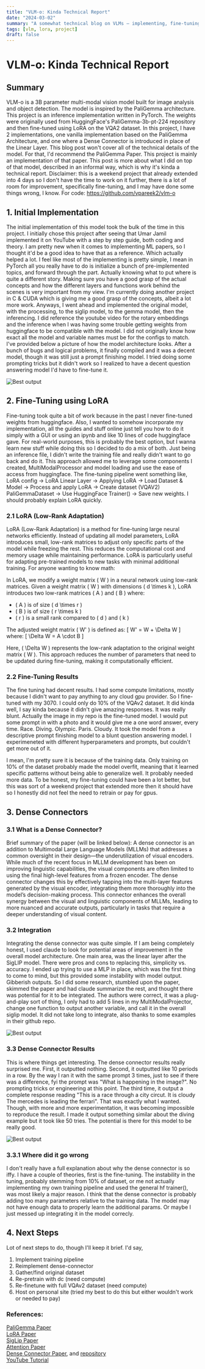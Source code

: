 ```yaml
---
title: "VLM-o: Kinda Technical Report"
date: "2024-03-02"
summary: "A somewhat technical blog on VLMs — implementing, fine-tuning, and lessons learned."
tags: [vlm, lora, project]
draft: false
---
```


# VLM-o: Kinda Technical Report

## Summary
VLM-o is a 3B parameter multi-modal vision model built for image analysis and object detection. The model is inspired by the PaliGemma architecture. This project is an inference implementation written in PyTorch. The weights were originally used from HuggingFace's PaliGemma-3b-pt-224 repository and then fine-tuned using LoRA on the VQA2 dataset. In this project, I have 2 implementations, one vanilla implementation based on the PaliGemma Architecture, and one where a Dense Connector is introduced in place of the Linear Layer. This blog post won't cover all of the technical details of the model. For that, I'd recommend the PaliGemma Paper. This project is mainly an implementation of that paper. This post is more about what I did on top of that model, described in an informal way, which is why it's kinda a technical report. Disclaimer: this is a weekend project that already extended into 4 days so I don't have the time to work on it further, there is a lot of room for improvement, specifically fine-tuning, and I may have done some things wrong, I know. For code: https://github.com/vpareek2/vlm-o

## 1. Initial Implementation
The initial implementation of this model took the bulk of the time in this project. I initially chose this project after seeing that Umar Jamil implemented it on YouTube with a step by step guide, both coding and theory. I am pretty new when it comes to implementing ML papers, so I thought it'd be a good idea to have that as a reference. Which actually helped a lot. I feel like most of the implementing is pretty simple, I mean in PyTorch all you really have to do is initialize a bunch of pre-implemented topics, and forward through the part. Actually knowing what to put where is quite a different story. Making sure you have a good grasp of the actual concepts and how the different layers and functions work behind the scenes is very important from my view. I'm currently doing another project in C & CUDA which is giving me a good grasp of the concepts, albeit a lot more work. Anyways, I went ahead and implemented the original model, with the processing, to the siglip model, to the gemma model, then the inferencing. I did reference the youtube video for the rotary embeddings and the inference when I was having some trouble getting weights from huggingface to be compatible with the model. I did not originally know how exact all the model and variable names must be for the configs to match. I've provided below a picture of how the model architecture looks. After a bunch of bugs and logical problems, it finally compiled and it was a decent model, though it was still just a prompt finishing model. I tried doing some prompting tricks but it didn't work so I realized to have a decent question answering model I'd have to fine-tune it.

![Best output](../../files/PaliGemma_ModelArch.png)


## 2. Fine-Tuning using LoRA
Fine-tuning took quite a bit of work because in the past I never fine-tuned weights from huggingface. Also, I wanted to somehow incorporate my implementation, all the guides and stuff online just tell you how to do it simply with a GUI or using an ipynb and like 10 lines of code huggingface gave. For real-world purposes, this is probably the best option, but I wanna learn new stuff while doing this so I decided to do a mix of both. Just being an inference file, I didn't write the training file and really didn't want to go back and do it. This approach allowed me to leverage some components I created, MultiModalProcessor and model loading and use the ease of access from huggingface. The fine-tuning pipeline went something like, LoRA config -> LoRA Linear Layer -> Applying LoRA -> Load Dataset & Model -> Process and apply LoRA -> Create dataset (VQAV2) PaliGemmaDataset -> Use HuggingFace Trainer() -> Save new weights. I should probably explain LoRA quickly.

### 2.1 LoRA (Low-Rank Adaptation)
LoRA (Low-Rank Adaptation) is a method for fine-tuning large neural networks efficiently. Instead of updating all model parameters, LoRA introduces small, low-rank matrices to adjust only specific parts of the model while freezing the rest. This reduces the computational cost and memory usage while maintaining performance. LoRA is particularly useful for adapting pre-trained models to new tasks with minimal additional training. For anyone wanting to know math:

In LoRA, we modify a weight matrix \( W \) in a neural network using low-rank matrices. Given a weight matrix \( W \) with dimensions \( d \times k \), LoRA introduces two low-rank matrices \( A \) and \( B \) where:
- \( A \) is of size \( d \times r \)
- \( B \) is of size \( r \times k \)
- \( r \) is a small rank compared to \( d \) and \( k \)

The adjusted weight matrix \( W' \) is defined as:
\[ W' = W + \Delta W \]
where:
\[ \Delta W = A \cdot B \]

Here, \( \Delta W \) represents the low-rank adaptation to the original weight matrix \( W \). This approach reduces the number of parameters that need to be updated during fine-tuning, making it computationally efficient.

### 2.2 Fine-Tuning Results
The fine tuning had decent results. I had some compute limitations, mostly because I didn't want to pay anything to any cloud gpu provider. So I fine-tuned with  my 3070. I could only do 10% of the VQAv2 dataset. It did kinda well, I say kinda because it didn't give amazing responses. It was really blunt. Actually the image in my repo is the fine-tuned model. I would put some prompt in with a photo and it would give me a one word answer, every time. Race. Diving. Olympic. Paris. Cloudy. It took the model from a descriptive prompt finishing model to a blunt question answering model. I experimeneted with different hyperparameters and prompts, but couldn't get more out of it.

I mean, I'm pretty sure it is because of the training data. Only training on 10% of the dataset probably made the model overfit, meaning that it learned specific patterns without being able to generalize well. It probably needed more data. To be honest, my fine-tuning could have been a lot better, but this was sort of a weekend project that extended more then it should have so I honestly did not feel the need to retrain or pay for gpus.

## 3. Dense Connectors

### 3.1 What is a Dense Connector?
Brief summary of the paper (will be linked below):
A dense connector is an addition to Multimodal Large Language Models (MLLMs) that addresses a common oversight in their design—the underutilization of visual encoders. While much of the recent focus in MLLM development has been on improving linguistic capabilities, the visual components are often limited to using the final high-level features from a frozen encoder. The dense connector changes this by effectively tapping into the multi-layer features generated by the visual encoder, integrating them more thoroughly into the model’s decision-making process. This connector enhances the overall synergy between the visual and linguistic components of MLLMs, leading to more nuanced and accurate outputs, particularly in tasks that require a deeper understanding of visual content.

### 3.2 Integration
Integrating the dense connector was quite simple. If I am being completely honest, I used claude to look for potential areas of improvement in the overall model architecture. One main area, was the linear layer after the SigLIP model. There were pros and cons to replacing this, simplicity vs. accuracy. I ended up trying to use a MLP in place, which was the first thing to come to mind, but this provided some instability with model output. Gibberish outputs. So I did some research, stumbled upon the paper, skimmed the paper and had claude summarize the rest, and thought there was potential for it to be integrated. The authors were correct, it was a plug-and-play sort of thing, I only had to add 5 lines in my MultiModalProjector, change one function to output another variable, and call it in the overall siglip model. It did not take long to integrate, also thanks to some examples in their github repo.

![Best output](../../files/VLMo_ModelArch.png)


### 3.3 Dense Connector Results
This is where things get interesting. The dense connector results really surprised me. First, it outputted nothing. Second, it outputted like 10 periods in a row. By the way I ran it with the same prompt 3 times, just to see if there was a difference, fyi the prompt was "What is happening in the image?". No prompting tricks or engineering at this point. The third time, it output a complete response reading "This is a race through a city circut. It is cloudy The mercedes is leading the ferrari". That was exactly what I wanted. Though, with more and more experimentation, it was becoming impossible to reproduce the result. I made it output something similar about the diving example but it took like 50 tries. The potential is there for this model to be really good.

![Best output](../../files/best_output.png)

### 3.3.1 Where did it go wrong
I don't really have a full explanation about why the dense connector is so iffy. I have a couple of theories, first is the fine-tuning. The instability in the tuning, probably stemming from 10% of dataset, or me not actually implementing my own training pipeline and used the general hf trainer(), was most likely a major reason. I think that the dense connector is probably adding too many parameters relative to the training data. The model may not have enough data to properly learn the additional params. Or maybe I just messed up integrating it in the model correcly.

## 4. Next Steps
Lot of next steps to do, though I'll keep it brief. I'd say,
1. Implement training pipeline
2. Reimplement dense-connector
3. Gather/find original dataset
4. Re-pretrain with dc (need compute)
5. Re-finetune with full VQAv2 dataset (need compute)
6. Host on personal site (tried my best to do this but either wouldn't work or needed to pay)

### References:
[PaliGemma Paper](https://arxiv.org/pdf/2407.07726)<br>
[LoRA Paper](https://arxiv.org/pdf/2106.09685)<br>
[SigLip Paper](https://arxiv.org/pdf/2303.15343)<br>
[Attention Paper](https://arxiv.org/pdf/1706.03762)<br>
[Dense Connector Paper](https://arxiv.org/pdf/2405.13800), and [repository](https://github.com/HJYao00/DenseConnector?tab=readme-ov-file)<br>
[YouTube Tutorial](https://www.youtube.com/watch?v=vAmKB7iPkWw)
